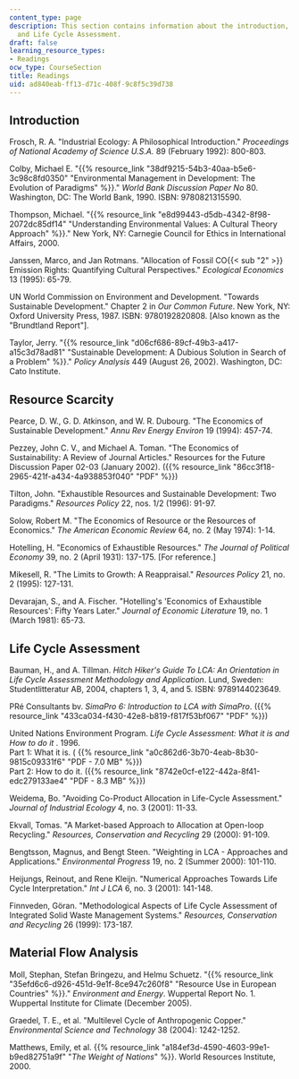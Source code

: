 ```yaml
---
content_type: page
description: This section contains information about the introduction, Resource Scarcity
  and Life Cycle Assessment.
draft: false
learning_resource_types:
- Readings
ocw_type: CourseSection
title: Readings
uid: ad840eab-ff13-d71c-408f-9c8f5c39d738
---
```

## Introduction

Frosch, R. A. "Industrial Ecology: A Philosophical Introduction." *Proceedings of National Academy of Science U.S.A.* 89 (February 1992): 800-803.

Colby, Michael E. "{{% resource_link "38df9215-54b3-40aa-b5e6-3c98c8fd0350" "Environmental Management in Development: The Evolution of Paradigms" %}}." *World Bank Discussion Paper* *No* 80. Washington, DC: The World Bank, 1990. ISBN: 9780821315590.

Thompson, Michael. "{{% resource_link "e8d99443-d5db-4342-8f98-2072dc85df14" "Understanding Environmental Values: A Cultural Theory Approach" %}}." New York, NY: Carnegie Council for Ethics in International Affairs, 2000.

Janssen, Marco, and Jan Rotmans. "Allocation of Fossil CO{{< sub "2" >}} Emission Rights: Quantifying Cultural Perspectives." *Ecological Economics* 13 (1995): 65-79.

UN World Commission on Environment and Development. "Towards Sustainable Development." Chapter 2 in *Our Common Future*. New York, NY: Oxford University Press, 1987. ISBN: 9780192820808. \[Also known as the "Brundtland Report"\].

Taylor, Jerry. "{{% resource_link "d06cf686-89cf-49b3-a417-a15c3d78ad81" "Sustainable Development: A Dubious Solution in Search of a Problem" %}}." *Policy Analysis* 449 (August 26, 2002). Washington, DC: Cato Institute.

## Resource Scarcity

Pearce, D. W., G. D. Atkinson, and W. R. Dubourg. "The Economics of Sustainable Development." *Annu Rev Energy Environ* 19 (1994): 457-74.

Pezzey, John C. V., and Michael A. Toman. "The Economics of Sustainability: A Review of Journal Articles." Resources for the Future Discussion Paper 02-03 (January 2002). ({{% resource_link "86cc3f18-2965-421f-a434-4a938853f040" "PDF" %}})

Tilton, John. "Exhaustible Resources and Sustainable Development: Two Paradigms." *Resources Policy* 22, nos. 1/2 (1996): 91-97.

Solow, Robert M. "The Economics of Resource or the Resources of Economics." *The American Economic Review* 64, no. 2 (May 1974): 1-14.

Hotelling, H. "Economics of Exhaustible Resources." *The Journal of Political Economy* 39, no. 2 (April 1931): 137-175. \[For reference.\]

Mikesell, R. "The Limits to Growth: A Reappraisal." *Resources Policy* 21, no. 2 (1995): 127-131.

Devarajan, S., and A. Fischer. "Hotelling's 'Economics of Exhaustible Resources': Fifty Years Later." *Journal of Economic Literature* 19, no. 1 (March 1981): 65-73.

## Life Cycle Assessment

Bauman, H., and A. Tillman. *Hitch Hiker's Guide To LCA: An Orientation in Life Cycle Assessment Methodology and Application*. Lund, Sweden: Studentlitteratur AB, 2004, chapters 1, 3, 4, and 5. ISBN: 9789144023649.

PRé Consultants bv. *SimaPro 6: Introduction to LCA with SimaPro*. ({{% resource_link "433ca034-f430-42e8-b819-f817f53bf067" "PDF" %}})

United Nations Environment Program. *Life Cycle Assessment: What it is and How to do it* . 1996.   
Part 1: What it is. ( {{% resource_link "a0c862d6-3b70-4eab-8b30-9815c09331f6" "PDF - 7.0 MB" %}})   
Part 2: How to do it. ({{% resource_link "8742e0cf-e122-442a-8f41-edc279133ae4" "PDF - 8.3 MB" %}})

Weidema, Bo. "Avoiding Co-Product Allocation in Life-Cycle Assessment." *Journal of Industrial Ecology* 4, no. 3 (2001): 11-33.

Ekvall, Tomas. "A Market-based Approach to Allocation at Open-loop Recycling." *Resources, Conservation and Recycling* 29 (2000): 91-109.

Bengtsson, Magnus, and Bengt Steen. "Weighting in LCA - Approaches and Applications." *Environmental Progress* 19, no. 2 (Summer 2000): 101-110.

Heijungs, Reinout, and Rene Kleijn. "Numerical Approaches Towards Life Cycle Interpretation." *Int J LCA* 6, no. 3 (2001): 141-148.

Finnveden, Göran. "Methodological Aspects of Life Cycle Assessment of Integrated Solid Waste Management Systems." *Resources, Conservation and Recycling* 26 (1999): 173-187.

## Material Flow Analysis

Moll, Stephan, Stefan Bringezu, and Helmu Schuetz. "{{% resource_link "35efd6c6-d926-451d-9e1f-8ce947c260f8" "Resource Use in European Countries" %}}." *Environment and Energy*. Wuppertal Report No. 1. Wuppertal Institute for Climate (December 2005).

Graedel, T. E., et al. "Multilevel Cycle of Anthropogenic Copper." *Environmental Science and Technology* 38 (2004): 1242-1252.

Matthews, Emily, et al. {{% resource_link "a184ef3d-4590-4603-99e1-b9ed82751a9f" "*The Weight of Nations*" %}}. World Resources Institute, 2000.